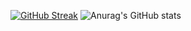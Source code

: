 [![GitHub Streak](https://streak-stats.demolab.com?user=RiCheansss&theme=whatsapp-light2)](https://git.io/streak-stats)
![Anurag's GitHub stats](https://github-readme-stats.vercel.app/api?username=Richeansss&show_icons=true&theme=transparent)
